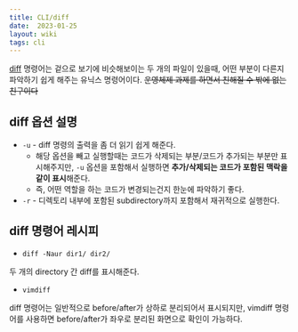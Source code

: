 ```yaml
---
title: CLI/diff
date:  2023-01-25
layout: wiki
tags: cli
---
```


[diff](https://en.wikipedia.org/wiki/Diff) 명령어는 겉으로 보기에 비슷해보이는 두 개의 파일이 있을때, 어떤 부분이 다른지 파악하기 쉽게 해주는 유닉스 명령어이다. ~~운영체제 과제를 하면서 친해질 수 밖에 없는 친구이다~~

## diff 옵션 설명

* `-u` - diff 명령의 출력을 좀 더 읽기 쉽게 해준다.
  * 해당 옵션을 빼고 실행할때는 코드가 삭제되는 부분/코드가 추가되는 부분만 표시해주지만, `-u` 옵션을 포함해서 실행하면 **추가/삭제되는 코드가 포함된 맥락을 같이 표시**해준다. 
  * 즉, 어떤 역할을 하는 코드가 변경되는건지 한눈에 파악하기 좋다.
* `-r` - 디렉토리 내부에 포함된 subdirectory까지 포함해서 재귀적으로 실행한다.

## diff 명령어 레시피

* `diff -Naur dir1/ dir2/`

두 개의 directory 간 diff를 표시해준다.

* `vimdiff`

diff 명령어는 일반적으로 before/after가 상하로 분리되어서 표시되지만, vimdiff 명령어를 사용하면 before/after가 좌우로 분리된 화면으로 확인이 가능하다.
